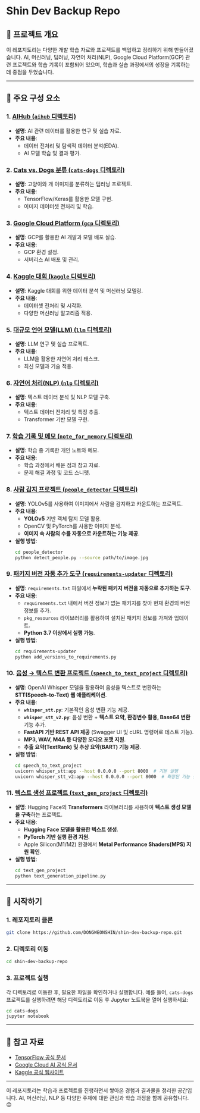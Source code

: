 # Shin Dev Backup Repo

## 📌 프로젝트 개요

이 레포지토리는 다양한 개발 학습 자료와 프로젝트를 백업하고 정리하기 위해 만들어졌습니다. AI, 머신러닝, 딥러닝, 자연어 처리(NLP), Google Cloud Platform(GCP) 관련 프로젝트와 학습 기록이 포함되어 있으며, 학습과 실습 과정에서의 성장을 기록하는 데 중점을 두었습니다.

---

## 📂 주요 구성 요소

### 1. [AIHub (`aihub` 디렉토리)](./aihub)
- **설명**: AI 관련 데이터를 활용한 연구 및 실습 자료.
- **주요 내용**:
  - 데이터 전처리 및 탐색적 데이터 분석(EDA).
  - AI 모델 학습 및 결과 평가.

### 2. [Cats vs. Dogs 분류 (`cats-dogs` 디렉토리)](./cats-dogs)
- **설명**: 고양이와 개 이미지를 분류하는 딥러닝 프로젝트.
- **주요 내용**:
  - TensorFlow/Keras를 활용한 모델 구현.
  - 이미지 데이터셋 전처리 및 학습.

### 3. [Google Cloud Platform (`gcp` 디렉토리)](./gcp)
- **설명**: GCP를 활용한 AI 개발과 모델 배포 실습.
- **주요 내용**:
  - GCP 환경 설정.
  - 서버리스 AI 배포 및 관리.

### 4. [Kaggle 대회 (`kaggle` 디렉토리)](./kaggle)
- **설명**: Kaggle 대회를 위한 데이터 분석 및 머신러닝 모델링.
- **주요 내용**:
  - 데이터셋 전처리 및 시각화.
  - 다양한 머신러닝 알고리즘 적용.

### 5. [대규모 언어 모델(LLM) (`llm` 디렉토리)](./llm)
- **설명**: LLM 연구 및 실습 프로젝트.
- **주요 내용**:
  - LLM을 활용한 자연어 처리 태스크.
  - 최신 모델과 기술 적용.

### 6. [자연어 처리(NLP) (`nlp` 디렉토리)](./nlp)
- **설명**: 텍스트 데이터 분석 및 NLP 모델 구축.
- **주요 내용**:
  - 텍스트 데이터 전처리 및 특징 추출.
  - Transformer 기반 모델 구현.

### 7. [학습 기록 및 메모 (`note_for_memory` 디렉토리)](./note_for_memory)
- **설명**: 학습 중 기록한 개인 노트와 메모.
- **주요 내용**:
  - 학습 과정에서 배운 점과 참고 자료.
  - 문제 해결 과정 및 코드 스니펫.

### 8. [사람 감지 프로젝트 (`people_detector` 디렉토리)](./people_detector)
- **설명**: YOLOv5를 사용하여 이미지에서 사람을 감지하고 카운트하는 프로젝트.
- **주요 내용**:
  - **YOLOv5** 기반 객체 탐지 모델 활용.
  - OpenCV 및 PyTorch를 사용한 이미지 분석.
  - **이미지 속 사람의 수를 자동으로 카운트하는 기능 제공**.
- **실행 방법**:
  ```bash
  cd people_detector
  python detect_people.py --source path/to/image.jpg

### 9. [패키지 버전 자동 추가 도구 (`requirements-updater` 디렉토리)](./requirements-updater)
- **설명**: `requirements.txt` 파일에서 **누락된 패키지 버전을 자동으로 추가하는 도구**.
- **주요 내용**:
  - `requirements.txt` 내에서 버전 정보가 없는 패키지를 찾아 현재 환경의 버전 정보를 추가.
  - `pkg_resources` 라이브러리를 활용하여 설치된 패키지 정보를 가져와 업데이트.
  - **Python 3.7 이상에서 실행 가능**.
- **실행 방법**:
  ```bash
  cd requirements-updater
  python add_versions_to_requirements.py

### 10. [음성 → 텍스트 변환 프로젝트 (`speech_to_text_project` 디렉토리)](./speech_to_text_project)
- **설명**: OpenAI Whisper 모델을 활용하여 음성을 텍스트로 변환하는 **STT(Speech-to-Text) 웹 애플리케이션**.
- **주요 내용**:
  - **`whisper_stt.py`**: 기본적인 음성 변환 기능 제공.
  - **`whisper_stt_v2.py`**: 음성 변환 + **텍스트 요약, 환경변수 활용, Base64 변환** 기능 추가.
  - **FastAPI 기반 REST API 제공** (Swagger UI 및 cURL 명령어로 테스트 가능).
  - **MP3, WAV, M4A 등 다양한 오디오 포맷 지원**.
  - **추출 요약(TextRank) 및 추상 요약(BART) 기능 제공**.
- **실행 방법**:
  ```bash
  cd speech_to_text_project
  uvicorn whisper_stt:app --host 0.0.0.0 --port 8000  # 기본 실행
  uvicorn whisper_stt_v2:app --host 0.0.0.0 --port 8000  # 확장된 기능 실행

### 11. [텍스트 생성 프로젝트 (`text_gen_project` 디렉토리)](./text_gen_project)
- **설명**: Hugging Face의 **Transformers** 라이브러리를 사용하여 **텍스트 생성 모델을 구축**하는 프로젝트.
- **주요 내용**:
  - **Hugging Face 모델을 활용한 텍스트 생성**.
  - **PyTorch 기반 실행 환경 지원**.
  - Apple Silicon(M1/M2) 환경에서 **Metal Performance Shaders(MPS) 지원 확인**.
- **실행 방법**:
  ```bash
  cd text_gen_project
  python text_generation_pipeline.py


---

## 🚀 시작하기

### 1. 레포지토리 클론
```bash
git clone https://github.com/DONGWEONSHIN/shin-dev-backup-repo.git
```

### 2. 디렉토리 이동
```bash
cd shin-dev-backup-repo
```

### 3. 프로젝트 실행
각 디렉토리로 이동한 후, 필요한 파일을 확인하거나 실행합니다. 예를 들어, `cats-dogs` 프로젝트를 실행하려면 해당 디렉토리로 이동 후 Jupyter 노트북을 열어 실행하세요:
```bash
cd cats-dogs
jupyter notebook
```

---

## 📖 참고 자료

- [TensorFlow 공식 문서](https://www.tensorflow.org/)
- [Google Cloud AI 공식 문서](https://cloud.google.com/ai)
- [Kaggle 공식 웹사이트](https://www.kaggle.com/)

---

이 레포지토리는 학습과 프로젝트를 진행하면서 쌓아온 경험과 결과물을 정리한 공간입니다. AI, 머신러닝, NLP 등 다양한 주제에 대한 관심과 학습 과정을 함께 공유합니다. 😊
